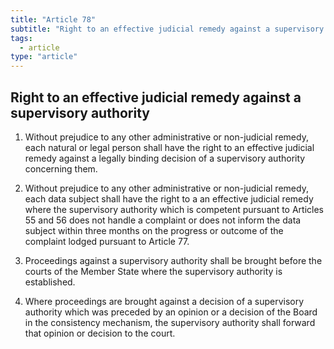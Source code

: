 ```yaml
---
title: "Article 78"
subtitle: "Right to an effective judicial remedy against a supervisory authority"
tags:
  - article
type: "article"
---
```

## Right to an effective judicial remedy against a supervisory authority

1. Without prejudice to any other administrative or non-judicial remedy, each natural or legal person shall have the right to an effective judicial remedy against a legally binding decision of a supervisory authority concerning them.

2. Without prejudice to any other administrative or non-judicial remedy, each data subject shall have the right to a an effective judicial remedy where the supervisory authority which is competent pursuant to Articles 55 and 56 does not handle a complaint or does not inform the data subject within three months on the progress or outcome of the complaint lodged pursuant to Article 77.

3. Proceedings against a supervisory authority shall be brought before the courts of the Member State where the supervisory authority is established.

4. Where proceedings are brought against a decision of a supervisory authority which was preceded by an opinion or a decision of the Board in the consistency mechanism, the supervisory authority shall forward that opinion or decision to the court.
